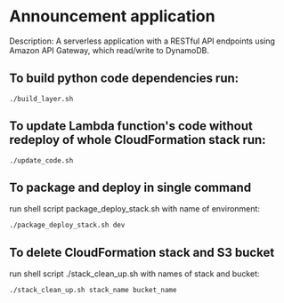 # Announcement application
Description: A serverless application with a RESTful API endpoints using Amazon API Gateway,
which read/write to DynamoDB.

## To build python code dependencies run:
```shell
./build_layer.sh
```

## To update Lambda function's code without redeploy of whole CloudFormation stack run:
```shell
./update_code.sh
```

## To package and deploy in single command
run shell script package_deploy_stack.sh with name of environment:
```shell
./package_deploy_stack.sh dev
```

## To delete CloudFormation stack and S3 bucket
run shell script ./stack_clean_up.sh with names of stack and bucket:
```shell
./stack_clean_up.sh stack_name bucket_name
```
